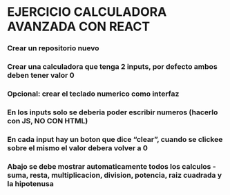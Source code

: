 # EJERCICIO CALCULADORA AVANZADA CON REACT

### Crear un repositorio nuevo

### Crear una calculadora que tenga 2 inputs, por defecto ambos deben tener valor 0

### Opcional: crear el teclado numerico como interfaz

### En los inputs solo se deberia poder escribir numeros (hacerlo con JS, NO CON HTML)

### En cada input hay un boton que dice “clear”, cuando se clickee sobre el mismo el valor debera volver a 0

### Abajo se debe mostrar automaticamente todos los calculos - suma, resta, multiplicacion, division, potencia, raiz cuadrada y la hipotenusa
